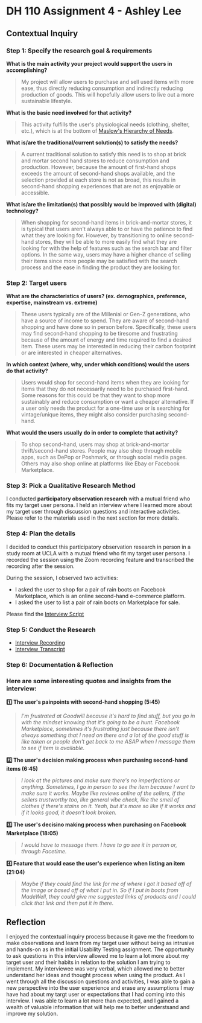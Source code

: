 # DH 110 Assignment 4 - Ashley Lee

## Contextual Inquiry

### Step 1: Specify the research goal & requirements

**What is the main activity your project would support the users in accomplishing?**
>My project will allow users to purchase and sell used items with more ease, thus directly reducing consumption and indirectly reducing production of goods. This will hopefully allow users to live out a more sustainable lifestyle. 

**What is the basic need involved for that activity?**
>This activity fulfills the user's physiological needs (clothing, shelter, etc.), which is at the bottom of [Maslow's Hierarchy of Needs](https://en.wikipedia.org/wiki/Maslow's_hierarchy_of_needs). 

**What is/are the traditional/current solution(s) to satisfy the needs?**
>A current traditional solution to satisfy this need is to shop at brick and mortar second hand stores to reduce consumption and production. However, because the amount of first-hand shops exceeds the amount of second-hand shops available, and the selection provided at each store is not as broad, this results in second-hand shopping experiences that are not as enjoyable or accessible. 

**What is/are the limitation(s) that possibly would be improved with (digital) technology?**
>When shopping for second-hand items in brick-and-mortar stores, it is typical that users aren't always able to or have the patience to find what they are looking for. However, by transitioning to online second-hand stores, they will be able to more easily find what they are looking for with the help of features such as the search bar and filter options. In the same way, users may have a higher chance of selling their items since more people may be satisfied with the search process and the ease in finding the product they are looking for. 

### Step 2: Target users

**What are the characteristics of users? (ex. demographics, preference, expertise, mainstream vs. extreme)**
>These users typically are of the Millenial or Gen-Z generations, who have a source of income to spend. They are aware of second-hand shopping and have done so in person before. Specifically, these users may find second-hand shopping to be tiresome and frustrating because of the amount of energy and time required to find a desired item. These users may be interested in reducing their carbon footprint or are interested in cheaper alternatives. 

**In which context (where, why, under which conditions) would the users do that activity?**
>Users would shop for second-hand items when they are looking for items that they do not necessarily need to be purchased first-hand. Some reasons for this could be that they want to shop more sustainably and reduce consumption or want a cheaper alternative. If a user only needs the product for a one-time use or is searching for vintage/unique items, they might also consider purchasing second-hand. 

**What would the users usually do in order to complete that activity?**
>To shop second-hand, users may shop at brick-and-mortar thrift/second-hand stores. People may also shop through mobile apps, such as DePop or Poshmark, or through social media pages. Others may also shop online at platforms like Ebay or Facebook Marketplace.  

### Step 3: Pick a Qualitative Research Method
I conducted **participatory observation research** with a mutual friend who fits my target user persona. I held an interview where I learned more about my target user through discussion questions and interactive activities. Please refer to the materials used in the next section for more details.

### Step 4: Plan the details
I decided to conduct this participatory observation research in person in a study room at UCLA with a mutual friend who fit my target user persona. I recorded the session using the Zoom recording feature and transcribed the recording after the session. 

During the session, I observed two activities: 
* I asked the user to shop for a pair of rain boots on Facebook Marketplace, which is an online second-hand e-commerce platform.
* I asked the user to list a pair of rain boots on Marketplace for sale. 

Please find the [Interview Script](https://docs.google.com/document/d/1cwa13f5nzwz6osnAuJ58rU0d12-mAQaSUci_OWD5ypg/edit?usp=sharing)

### Step 5: Conduct the Research
* [Interview Recording](https://drive.google.com/file/d/1qih-dwmNWEiU5OhsUU03D6yTP9D37dfb/view?usp=sharing)
* [Interview Transcript](https://docs.google.com/document/d/12PmNjmXuXHT7JQcYAzLah5lTPLVAwFR4xe3GOq6K4Gk/edit?usp=sharing)

### Step 6: Documentation & Reflection

### Here are some interesting quotes and insights from the interview:

**:one: The user's painpoints with second-hand shopping (5:45)**
> *I'm frustrated at Goodwill because it's hard to find stuff, but you go in with the mindset knowing that it's going to be a hunt. Facebook Marketplace, sometimes it's frustrating just because there isn't always something that I need on there and a lot of the good stuff is like taken or people don't get back to me ASAP when I message them to see if item is available.*

**:two: The user's decision making process when purchasing second-hand items (6:45)**
> *I look at the pictures and make sure there's no imperfections or anything. Sometimes, I go in person to see the item because I want to make sure it works. Maybe like reviews online of the sellers, if the sellers trustworthy too, like general vibe check, like the smell of clothes if there's stains on it. Yeah, but it's more so like if it works and if it looks good, it doesn't look broken.*

**:three: The user's decisino making process when purchasing on Facebook Marketplace (18:05)**
> *I would have to message them. I have to go see it in person or, through Facetime.*

**:four: Feature that would ease the user's experience when listing an item (21:04)**
> *Maybe if they could find the link for me of where I got it based off of the image or based off of what I put in. So if I put in boots from MadeWell, they could give me suggested links of products and I could click that link and then put it in there.*

## Reflection

I enjoyed the contextual inquiry process because it gave me the freedom to make observations and learn from my target user without being as intrusive and hands-on as in the initial Usability Testing assignment. The opportunity to ask questions in this interview allowed me to learn a lot more about my target user and their habits in relation to the solution I am trying to implement. My interviewee was very verbal, which allowed me to better understand her ideas and thought process when using the product. As I went through all the discussion questions and activities, I was able to gain a new perspective into the user experience and erase any assumptions I may have had about my targt user or expectations that I had coming into this interview. I was able to learn a lot more than expected, and I gained a wealth of valuable information that will help me to better understsand and improve my solution. 
